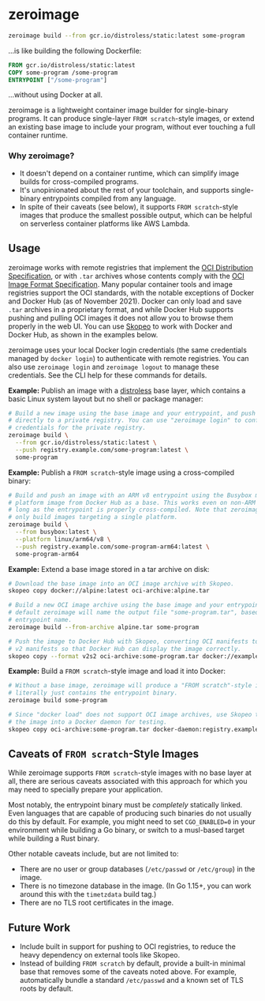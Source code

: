 # zeroimage

```sh
zeroimage build --from gcr.io/distroless/static:latest some-program
```

…is like building the following Dockerfile:

```dockerfile
FROM gcr.io/distroless/static:latest
COPY some-program /some-program
ENTRYPOINT ["/some-program"]
```

…without using Docker at all.

zeroimage is a lightweight container image builder for single-binary programs.
It can produce single-layer `FROM scratch`-style images, or extend an existing
base image to include your program, without ever touching a full container
runtime.

### Why zeroimage?

- It doesn't depend on a container runtime, which can simplify image builds for
  cross-compiled programs.
- It's unopinionated about the rest of your toolchain, and supports
  single-binary entrypoints compiled from any language.
- In spite of their caveats (see below), it supports `FROM scratch`-style images
  that produce the smallest possible output, which can be helpful on serverless
  container platforms like AWS Lambda.

## Usage

zeroimage works with remote registries that implement the [OCI Distribution
Specification][oci-distribution], or with `.tar` archives whose contents comply
with the [OCI Image Format Specification][oci-format]. Many popular container
tools and image registries support the OCI standards, with the notable
exceptions of Docker and Docker Hub (as of November 2021). Docker can only load
and save `.tar` archives in a proprietary format, and while Docker Hub supports
pushing and pulling OCI images it does not allow you to browse them properly in
the web UI. You can use [Skopeo][skopeo] to work with Docker and Docker Hub, as
shown in the examples below.

zeroimage uses your local Docker login credentials (the same credentials managed
by `docker login`) to authenticate with remote registries. You can also use
`zeroimage login` and `zeroimage logout` to manage these credentials. See the
CLI help for these commands for details.

**Example:** Publish an image with a [distroless][distroless] base layer, which
contains a basic Linux system layout but no shell or package manager:

```sh
# Build a new image using the base image and your entrypoint, and push it
# directly to a private registry. You can use "zeroimage login" to configure
# credentials for the private registry.
zeroimage build \
  --from gcr.io/distroless/static:latest \
  --push registry.example.com/some-program:latest \
  some-program
```

**Example:** Publish a `FROM scratch`-style image using a cross-compiled binary:

```sh
# Build and push an image with an ARM v8 entrypoint using the Busybox multi
# platform image from Docker Hub as a base. This works even on non-ARM hosts, as
# long as the entrypoint is properly cross-compiled. Note that zeroimage can
# only build images targeting a single platform.
zeroimage build \
  --from busybox:latest \
  --platform linux/arm64/v8 \
  --push registry.example.com/some-program-arm64:latest \
  some-program-arm64
```

**Example:** Extend a base image stored in a tar archive on disk:

```sh
# Download the base image into an OCI image archive with Skopeo.
skopeo copy docker://alpine:latest oci-archive:alpine.tar

# Build a new OCI image archive using the base image and your entrypoint. By
# default zeroimage will name the output file "some-program.tar", based on the
# entrypoint name.
zeroimage build --from-archive alpine.tar some-program

# Push the image to Docker Hub with Skopeo, converting OCI manifests to Docker
# v2 manifests so that Docker Hub can display the image correctly.
skopeo copy --format v2s2 oci-archive:some-program.tar docker://example/some-program:latest
```

**Example:** Build a `FROM scratch`-style image and load it into Docker:

```sh
# Without a base image, zeroimage will produce a "FROM scratch"-style image that
# literally just contains the entrypoint binary.
zeroimage build some-program

# Since "docker load" does not support OCI image archives, use Skopeo to load
# the image into a Docker daemon for testing.
skopeo copy oci-archive:some-program.tar docker-daemon:registry.example.com/some-program:latest
```

[oci-distribution]: https://github.com/opencontainers/distribution-spec
[oci-format]: https://github.com/opencontainers/image-spec
[skopeo]: https://github.com/containers/skopeo
[distroless]: https://github.com/GoogleContainerTools/distroless

## Caveats of `FROM scratch`-Style Images

While zeroimage supports `FROM scratch`-style images with no base layer at all,
there are serious caveats associated with this approach for which you may need
to specially prepare your application.

Most notably, the entrypoint binary must be _completely_ statically linked. Even
languages that are capable of producing such binaries do not usually do this by
default. For example, you might need to set `CGO_ENABLED=0` in your environment
while building a Go binary, or switch to a musl-based target while building a
Rust binary.

Other notable caveats include, but are not limited to:

- There are no user or group databases (`/etc/passwd` or `/etc/group`) in the
  image.
- There is no timezone database in the image. (In Go 1.15+, you can work around
  this with the `timetzdata` build tag.)
- There are no TLS root certificates in the image.

## Future Work

- Include built in support for pushing to OCI registries, to reduce the heavy
  dependency on external tools like Skopeo.
- Instead of building `FROM scratch` by default, provide a built-in minimal base
  that removes some of the caveats noted above. For example, automatically
  bundle a standard `/etc/passwd` and a known set of TLS roots by default.

